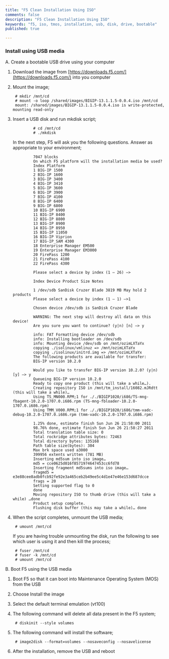 ```yaml
---
title: "F5 Clean Installation Using ISO"
comments: false
description: "F5 Clean Installation Using ISO"
keywords: "f5, iso, tmos, installation, usb, disk, drive, bootable"
published: true

---
```




### Install using USB media

A. Create a bootable USB drive using your computer
1. Download the image from [https://downloads.f5.com/](https://downloads.f5.com/) into you computer

2. Mount the image;

        # mkdir /mnt/cd
        # mount -o loop /shared/images/BIGIP-13.1.1.5-0.0.4.iso /mnt/cd
        mount: /shared/images/BIGIP-13.1.1.5-0.0.4.iso is write-protected, mounting read-only

3. Insert a USB disk and run mkdisk script;

                # cd /mnt/cd
                # ./mkdisk
      
      In the next step, F5 will ask you the following questions. Answer as appropriate to your environment;

                7047 blocks
                On which F5 platform will the installation media be used?
                Index Platform
                1 BIG-IP 1500
                2 BIG-IP 1600
                3 BIG-IP 3400
                4 BIG-IP 3410
                5 BIG-IP 3600
                6 BIG-IP 3900
                7 BIG-IP 4100
                8 BIG-IP 6400
                9 BIG-IP 6800
                10 BIG-IP 6900
                11 BIG-IP 8400
                12 BIG-IP 8800
                13 BIG-IP 8900
                14 BIG-IP 8950
                15 BIG-IP 11050
                16 BIG-IP Viprion
                17 BIG-IP_SAM 4300
                18 Enterprise Manager EM500
                19 Enterprise Manager EM3000
                20 FirePass 1200
                21 FirePass 4100
                22 FirePass 4300

                Please select a device by index (1 – 26) —>

                Index Device Product Size Notes

                1 /dev/sdb SanDisk Cruzer Blade 3819 MB May hold 2 products
                Please select a device by index (1 – 1) —>1

                Chosen device /dev/sdb is SanDisk Cruzer Blade

                WARNING: The next step will destroy all data on this device!
                Are you sure you want to continue? (y|n) [n] –> y

                info: FAT Formatting device /dev/sdb
                info: Installing bootloader on /dev/sdb
                info: Mounting device /dev/sdb on /mnt/ozimLXTaYx
                copying ./isolinux/vmlinuz => /mnt/ozimLXTaYx
                copying ./isolinux/initrd.img => /mnt/ozimLXTaYx
                The following products are available for transfer:
                BIG-IP version 10.2.0

                Would you like to transfer BIG-IP version 10.2.0? (y|n) [y] –> y
                Queueing BIG-IP version 10.2.0
                Ready to copy one product (this will take a while…).
                Creating repository ISO in /mnt/tm_install/16082.mJRdtt (this will take a while)…
                Using TS_MN000.RPM;1 for ././BIGIP1020/i686/TS-mng-fbagent-10.2.0-1707.0.i686.rpm (TS-mng-fbloader-10.2.0-1707.0.i686.rpm)
                Using TMM_V000.RPM;1 for ././BIGIP1020/i686/tmm-vadc-debug-10.2.0-1707.0.i686.rpm (tmm-vadc-10.2.0-1707.0.i686.rpm)

                1.25% done, estimate finish Sun Jun 26 21:58:00 2011
                98.76% done, estimate finish Sun Jun 26 21:58:27 2011
                Total translation table size: 0
                Total rockridge attributes bytes: 72463
                Total directory bytes: 135168
                Path table size(bytes): 304
                Max brk space used a3000
                399956 extents written (781 MB)
                Inserting md5sum into iso image…
                md5 = cce0625d016f8571974647453cc6fd78
                Inserting fragment md5sums into iso image…
                fragmd5 = e3e88cee8adb0fcb92fe92e3a465ceb2b49ee5c4d1e47e46e153d687dcce
                frags = 20
                Setting supported flag to 0
                done
                Moving repository ISO to thumb drive (this will take a while) …done
                Product setup complete.
                Flushing disk buffer (this may take a while)… done

4. When the script completes, unmount the USB media;

        # umount /mnt/cd

    If you are having trouble unmounting the disk, run the following to see which user is using it and then kill the process;

        # fuser /mnt/cd
        # fuser -k /mnt/cd
        # umount /mnt/cd


B. Boot F5 using the USB media

1. Boot F5 so that it can boot into Maintenance Operating System (MOS) from the USB

2. Choose Install the image

3. Select the default terminal emulation (vt100)

4. The following command will delete all data present in the F5 system;

        # diskinit --style volumes

5. The following command will install the software;

        # image2disk --format=volumes --nosaveconfig --nosavelicense

6. After the installation, remove the USB and reboot

